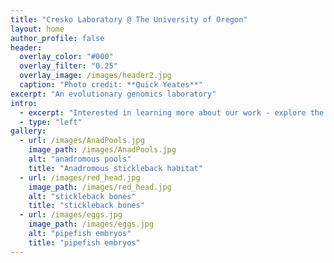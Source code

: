 ```yaml
---
title: "Cresko Laboratory @ The University of Oregon"
layout: home
author_profile: false
header:
  overlay_color: "#000"
  overlay_filter: "0.25"
  overlay_image: /images/header2.jpg
  caption: "Photo credit: **Quick Yeates**"
excerpt: "An evolutionary genomics laboratory"
intro:
  - excerpt: "Interested in learning more about our work - explore the links above"
  - type: "left"
gallery:
  - url: /images/AnadPools.jpg
    image_path: /images/AnadPools.jpg
    alt: "anadromous pools"
    title: "Anadromous stickleback habitat"
  - url: /images/red_head.jpg
    image_path: /images/red_head.jpg
    alt: "stickleback bones"
    title: "stickleback bones"
  - url: /images/eggs.jpg
    image_path: /images/eggs.jpg
    alt: "pipefish embryos"
    title: "pipefish embryos"
---
```

